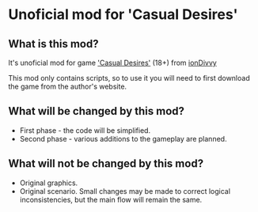 # Unoficial mod for 'Casual Desires'

## What is this mod?

It's unoficial mod for game ['Casual Desires'](https://iondivvy.itch.io/casual-desires) (18+) from [ionDivvy](https://iondivvy.itch.io)

This mod only contains scripts, so to use it you will need to first download the game from the author's website.

## What will be changed by this mod?

- First phase - the code will be simplified.
- Second phase - various additions to the gameplay are planned.

## What will not be changed by this mod?

- Original graphics.
- Original scenario. Small changes may be made to correct logical inconsistencies, but the main flow will remain the same.
